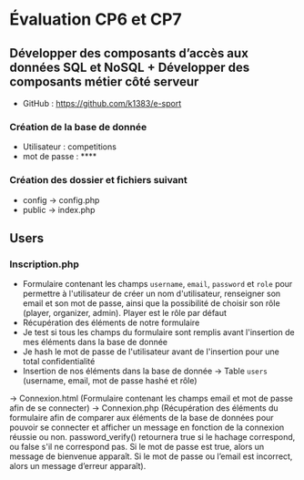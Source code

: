 # Évaluation CP6 et CP7 
## Développer des composants d’accès aux données SQL et NoSQL + Développer des composants métier côté serveur

- GitHub : https://github.com/k1383/e-sport

### Création de la base de donnée 
- Utilisateur : competitions
- mot de passe : ****

### Création des dossier et fichiers suivant 
- config 
→ config.php
- public
→ index.php
## Users
### Inscription.php
- Formulaire contenant les champs `username`, `email`, `password` et `role` pour permettre à l'utilisateur de créer un nom d'utilisateur, renseigner son email et son mot de passe, ainsi que la possibilité de choisir son rôle (player, organizer, admin). Player est le rôle par défaut
- Récupération des éléments de notre formulaire
- Je test si tous les champs du formulaire sont remplis avant l'insertion de mes éléments dans la base de donnée
- Je hash le mot de passe de l'utilisateur avant de l'insertion pour une total confidentialité 
- Insertion de nos éléments dans la base de donnée → Table `users` (username, email, mot de passe hashé et rôle)


→ Connexion.html
(Formulaire contenant les champs email et mot de passe afin de se connecter)
→ Connexion.php
(Récupération des éléments du formulaire afin de comparer aux éléments de la base de données pour pouvoir se connecter et afficher un message en fonction de la connexion réussie ou non.
password_verify() retournera true si le hachage correspond, ou false s'il ne correspond pas.
Si le mot de passe est true, alors un message de bienvenue apparaît.
Si le mot de passe ou l’email est incorrect, alors un message d’erreur apparaît).

